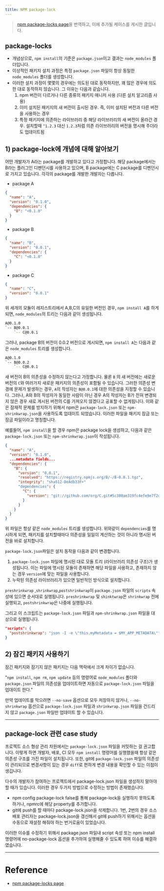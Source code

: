 ```yaml
---
title: NPM package-lock
---
```


> [npm package-locks page](https://docs.npmjs.com/files/package-locks)을 번역하고, 이에 추가될 케이스를 게시한 글입니다.

## package-locks
* 개념상으로, `npm install`의 기준은 `package.json`이고 결과는 `node_modules` 폴더입니다.
* 이상적인 패키지 설치 과정은 특정 `package.json` 파일이 항상 동일한 `node_modules` 폴더를 생성합니다.
* 이러한 설치 과정이 몇몇의 경우에는 의도된 대로 동작하지만, 꽤 많은 경우에 의도한 대로 동작하지 않습니다. 그 이유는 다음과 같습니다.
	1. npm 버전이 다르거나 다른 종류의 패키지 매니저 사용 (다른 설치 알고리즘 사용)
	2. 이미 설치된 패키지의 새 버전이 출시된 경우. 즉, 이미 설치된 버전과 다른 버전을 사용하는 경우
	3. 특정 패키지에 의존하는 라이브러리 중 해당 라이브러리의 새 버전이 올라간 경우. 설치할때 `^1.2.3` 대신 `1.2.3`처럼 의존 라이브러리의 버전을 명시해 주더라도 업데이트됨

## 1) package-lock에 개념에 대해 알아보기
어떤 개발자가 A라는 package를 개발하고 있다고 가정합니다. 해당 package에서는 B라는 플러그인 디펜던시를 사용하고 있으며, B package에는 C package를 디펜던시로 가지고 있습니다. 각각의 package를 개발한 개발자는 다릅니다.

* package A
```json
{
  "name": "A",
  "version": "0.1.0",
  "dependencies": {
    "B": "<0.1.0"
  }
}
```
* package B
```json
{
  "name": "B",
  "version": "0.0.1",
  "dependencies": {
    "C": "<0.1.0"
  }
}
```
* package C
```json
{
  "name": "C",
  "version": "0.0.1"
}
```

위 세개의 모듈이 레지스트리에서 A,B,C의 유일한 버전인 경우, `npm install A`를 하게되면, `node_modules`의 트리는 다음과 같이 생성됩니다.
```bash
A@0.1.0
`-- B@0.0.1
    `-- C@0.0.1
```

그러나, package B의 버전이 0.0.2 버전으로 게시되면, `npm install A`는 다음과 같은 `node_modules` 트리를 생성합니다.
```bash
A@0.1.0
`-- B@0.0.2
    `-- C@0.0.1
```

새 버전이 B의 의존성을 수정하지 않는다고 가정합니다. 물론 `B` 의 새 버전에는 새로운 버전의 `C`와 여러가지 새로운 패키지의 의존성이 포함될 수 있습니다.
그러한 의존성 변경에 문제가 발생하는 경우, `A`의 작성자는 `B@0.0.1`에 대한 의존성을 지정할 수 있습니다. 그러나, A와 B의 작성자가 동일한 사람이 아닌 경우 A의 작성자는 B가 전혀 변경되지 않은 경우 새로 게시된 버전의 C를 가져오지 않겠다고 공표할 수 없게됩니다.
이와 같은 잠재적 문제를 방지하기 위해서 npm은 `package-lock.json` 또는 `npm-shrinkwrap.json`을 사용하도록 업데이트 되었습니다. 이러한 파일을 패키지 잠금 또는 잠금 파일이라고 명칭합니다.

예를들어, `npm install`을 할 경우 npm은 package lock을 생성하고, 다음과 같은 `package-lock.json` 또는 `npm-shrinkwrap.json`이 작성됩니다.

```json
{
  "name": "A",
  "version": "0.1.0",
  ...metadata fields...
  "dependencies": {
    "B": {
      "version": "0.0.1",
      "resolved": "https://registry.npmjs.org/B/-/B-0.0.1.tgz",
      "integrity": "sha512-DeAdb33F+"
      "dependencies": {
        "C": {
          "version": "git://github.com/org/C.git#5c380ae319fc4efe9e7f2d9c78b0faa588fd99b4"
        }
      }
    }
  }
}
```

위 파일은 항상 같은 `node_modules` 트리를 생성합니다. 위와같이 `dependencies`를 명시하게 되면, 패키지를 설치할때마다 의존성을 일일이 계산하는 것이 아니라 명시된 버전을 바로 설치합니다.

`package-lock.json`파일은 설치 동작을 다음과 같이 변경합니다.
1. `package-lock.json` 파일에 명시된 대로 모듈 트리 (라이브러리 의존성 구조)가 생성됩니다. 이는 파일에 명시된 모듈이 존재하면 해당 파일을 사용하고, 존재하지 않는 경우 `version`에 맞는 파일을 사용합니다.
2. 누락된 의존성 라이브러리가 있으면 일반적인 방식으로 설치합니다.

`preshrinkwrap` ,`shrinkwrap`,`postshrinkwrap`이 `package.json` 파일의 `scripts` 속성에 있으면 순서대로 실행됩니다.
`preshrinkwrap` 및 `shinktwrap`은 `shrinkwrap` 전에 실행되고, `postshrinkwrap`은 나중에 실행됩니다.

그리고 이 스크립트는 `package-lock.json` 파일과 `npm-shrinkwrap.json` 파일을 대상으로 실행됩니다.

```json
"scripts": {
  "postshrinkwrap": "json -I -e \"this.myMetadata = $MY_APP_METADATA\""
}
```

## 2) 잠긴 패키지 사용하기
잠긴 패키지와 잠기지 않은 패키지는 다음 맥락에서 크게 차이가 없습니다.

"`npm install`, `npm rm`, `npm update` 등의 명령어로 `node_modules` 폴더와 `package.json` 파일의 의존성을 업데이트하면 자동으로 `package-lock.json` 파일을 업데이트 한다."

만약 업데이트를 막으려면 `--no-save` 옵션으로 모두 저장하지 않거나, `--no-shrinkwrap` 옵션으로 `package-lock.json` 파일과 `shrinkwrap.json` 파일을 건드리지 않고 `package.json` 파일만 업데이트 할 수 있습니다.

----

## package-lock 관련 case study

프로젝트 소스 형상 관리 차원에서는 `package-lock.json` 파일을 커밋하는 걸 권고합니다. 이렇게 하면 개발자, 배포, CI 모두 `npm install` 명령어를 실행했을때 항상 같은 의존성 구조를 가진 파일이 설치됩니다.
또한, git에 `package-lock.json` 파일의 의존성이 관리되므로 변경사항이 있는 경우 `diff`로 편하게 변경 내용을 확인할 수 있는 이점이 생깁니다.

다수의 개발자가 참여하는 프로젝트에서 package-lock.json 파일을 생성하지 말아야 할 때가 있습니다. 이러한 경우 두가지 방법으로 수정하는 방법이 존재했습니다.

* npm config package-lock false를 통해 package-lock을 실행하지 못하도록 하거나, npmrc에 해당 property를 추가합니다.
* git에 push를 할 때마다 package-lock.json을 삭제합니다.
1번, 2번의 경우 소스 배포 관리자는 package-lock.json을 갱신해서 git에 push하기 위해서는 옵션을 수동으로 재설정 해줘야 하는 번거로움이 있었습니다.

이러한 이슈를 수정하기 위해서 package.json 파일내 script 속성 또는 npm install 명령어에 no-package-lock 옵션을 추가하여 실행해줄 수 있도록 하여 이슈를 해결하였습니다.

----
# Reference
* [npm package-locks page](https://docs.npmjs.com/files/package-locks)